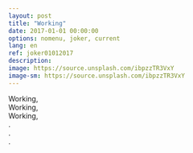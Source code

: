 ```yaml
---
layout: post
title: "Working"
date: 2017-01-01 00:00:00
options: nomenu, joker, current
lang: en
ref: joker01012017
description: 
image: https://source.unsplash.com/ibpzzTR3VxY
image-sm: https://source.unsplash.com/ibpzzTR3VxY
---
```

Working,
<br>
Working,
<br>
Working,
<br>
.
<br>
.
<br>
.
<br>
